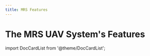 ```yaml
---
title: MRS Features
---
```


# The MRS UAV System's Features

import DocCardList from '@theme/DocCardList';

<DocCardList />
